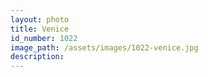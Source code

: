 ```yaml
---
layout: photo
title: Venice
id_number: 1022
image_path: /assets/images/1022-venice.jpg
description:
---
```


